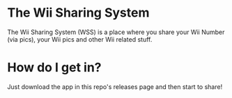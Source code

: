 # The Wii Sharing System
The Wii Sharing System (WSS) is a place where you share your Wii Number (via pics), your Wii pics and other Wii related stuff.
# How do I get in?
Just download the app in this repo's releases page and then start to share!
